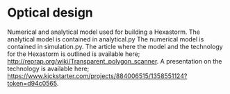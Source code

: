 # Optical design
Numerical and analytical model used for building a Hexastorm.
The analytical model is contained in analytical.py
The numerical model is contained in simulation.py.
The article where the model and the technology for the Hexastorm is outlined is available here; 
http://reprap.org/wiki/Transparent_polygon_scanner.
A presentation on the technology is available here;
https://www.kickstarter.com/projects/884006515/1358551124?token=d94c0565.
